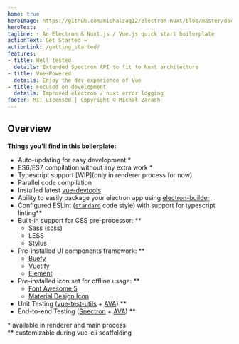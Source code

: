 ```yaml
---
home: true
heroImage: https://github.com/michalzaq12/electron-nuxt/blob/master/docs/.vuepress/images/electron-nuxt.png?raw=true
heroText: 
tagline: ⚡ An Electron & Nuxt.js / Vue.js quick start boilerplate
actionText: Get Started →
actionLink: /getting_started/
features:
- title: Well tested
  details: Extended Spectron API to fit to Nuxt architecture
- title: Vue-Powered
  details: Enjoy the dev experience of Vue
- title: Focused on development
  details: Improved electron / nuxt error logging
footer: MIT Licensed | Copyright © Michał Zarach
---
```



## Overview

**Things you'll find in this boilerplate:**

* Auto-updating for easy development \*
* ES6/ES7 compilation without any extra work \*
* Typescript support [WIP](only in renderer process for now)
* Parallel code compilation
* Installed latest [vue-devtools](https://github.com/vuejs/vue-devtools)
* Ability to easily package your electron app using [electron-builder](https://github.com/electron-userland/electron-builder)
* Configured ESLint ([`standard`](https://github.com/feross/standard) code style) with support for typescript linting\**
* Built-in support for CSS pre-processor: \**
    * Sass (scss)
    * LESS
    * Stylus
* Pre-installed UI components framework: \**
    * [Buefy](https://buefy.org)
    * [Vuetify](https://vuetifyjs.com/en/)
    * [Element](https://element.eleme.io/#/en-US)
* Pre-installed icon set for offline usage: \**
    * [Font Awesome 5](https://fontawesome.com/icons)
    * [Material Design Icon](https://materialdesignicons.com)
* Unit Testing \([vue-test-utils](https://vue-test-utils.vuejs.org) + [AVA](https://github.com/avajs/ava)\) \**
* End-to-end Testing \([Spectron](https://github.com/electron/spectron) + [AVA](https://github.com/avajs/ava)\) \** 

\* available in renderer and main process <br>
\** customizable during vue-cli scaffolding



